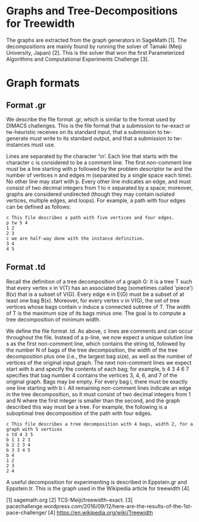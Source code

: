 Graphs and Tree-Decompositions for Treewidth
============================================

The graphs are extracted from the graph generators in SageMath [1].  The
decompositions are mainly found by running the solver of Tamaki (Meiji
University, Japan) [2].  This is the solver that won the first Parameterized
Algorithms and Computational Experiments Challenge [3].

Graph formats
=============

Format .gr
----------
We describe the file format .gr, which is similar to the format used by DIMACS
challenges. This is the file format that a submission to tw-exact or
tw-heuristic receives on its standard input, that a submission to tw-generate
must write to its standard output, and that a submission to tw-instances must
use.

Lines are separated by the character ‘\n’. Each line that starts with the
character c is considered to be a comment line. The first non-comment line must
be a line starting with p followed by the problem descriptor tw and the number
of vertices n and edges m (separated by a single space each time). No other
line may start with p. Every other line indicates an edge, and must consist of
two decimal integers from 1 to n separated by a space; moreover, graphs are
considered undirected (though they may contain isolated vertices, multiple
edges, and loops). For example, a path with four edges can be defined as
follows:

    c This file describes a path with five vertices and four edges.
    p tw 5 4
    1 2
    2 3
    c we are half-way done with the instance definition.
    3 4
    4 5


Format .td
----------

Recall the definition of a tree decomposition of a graph G: It is a tree T such
that every vertex x in V(T) has an associated bag (sometimes called 'piece')
B(x) that is a subset of V(G). Every edge e in E(G) must be a subset of at
least one bag B(x). Moreover, for every vertex v in V(G), the set of tree
vertices whose bags contain v induce a connected subtree of T. The width of T
is the maximum size of its bags minus one. The goal is to compute a tree
decomposition of minimum width.

We define the file format .td. As above, c lines are comments and can occur
throughout the file. Instead of a p-line, we now expect a unique solution line
s as the first non-comment line, which contains the string td, followed by the
number N of bags of the tree decomposition, the width of the tree decomposition
plus one (i.e., the largest bag size), as well as the number of vertices of the
original input graph. The next non-comment lines we expect start with b and
specify the contents of each bag; for example, b 4 3 4 6 7 specifies that bag
number 4 contains the vertices 3, 4, 6, and 7 of the original graph. Bags may
be empty. For every bag i, there must be exactly one line starting with b i.
All remaining non-comment lines indicate an edge in the tree decomposition, so
it must consist of two decimal integers from 1 and N where the first integer is
smaller than the second, and the graph described this way must be a tree. For
example, the following is a suboptimal tree decomposition of the path with four
edges.

    c This file describes a tree decomposition with 4 bags, width 2, for a graph with 5 vertices
    s td 4 3 5
    b 1 1 2 3
    b 2 2 3 4
    b 3 3 4 5
    b 4
    1 2
    2 3
    2 4


A useful decomposition for experimenting is described in Eppstein.gr and Eppstein.tr.
This is the graph used in the Wikipedia article for treewidth [4].





[1] sagemath.org
[2] TCS-Meiji/treewidth-exact.
[3] pacechallenge.wordpress.com/2016/09/12/here-are-the-results-of-the-1st-pace-challenge/
[4] https://en.wikipedia.org/wiki/Treewidth
